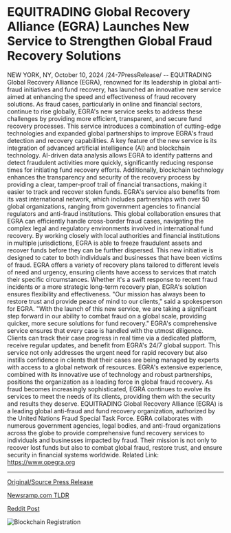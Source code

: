 # EQUITRADING Global Recovery Alliance (EGRA) Launches New Service to Strengthen Global Fraud Recovery Solutions

NEW YORK, NY, October 10, 2024 /24-7PressRelease/ -- EQUITRADING Global Recovery Alliance (EGRA), renowned for its leadership in global anti-fraud initiatives and fund recovery, has launched an innovative new service aimed at enhancing the speed and effectiveness of fraud recovery solutions. As fraud cases, particularly in online and financial sectors, continue to rise globally, EGRA's new service seeks to address these challenges by providing more efficient, transparent, and secure fund recovery processes.  This service introduces a combination of cutting-edge technologies and expanded global partnerships to improve EGRA's fraud detection and recovery capabilities. A key feature of the new service is its integration of advanced artificial intelligence (AI) and blockchain technology. AI-driven data analysis allows EGRA to identify patterns and detect fraudulent activities more quickly, significantly reducing response times for initiating fund recovery efforts. Additionally, blockchain technology enhances the transparency and security of the recovery process by providing a clear, tamper-proof trail of financial transactions, making it easier to track and recover stolen funds.  EGRA's service also benefits from its vast international network, which includes partnerships with over 50 global organizations, ranging from government agencies to financial regulators and anti-fraud institutions. This global collaboration ensures that EGRA can efficiently handle cross-border fraud cases, navigating the complex legal and regulatory environments involved in international fund recovery. By working closely with local authorities and financial institutions in multiple jurisdictions, EGRA is able to freeze fraudulent assets and recover funds before they can be further dispersed.  This new initiative is designed to cater to both individuals and businesses that have been victims of fraud. EGRA offers a variety of recovery plans tailored to different levels of need and urgency, ensuring clients have access to services that match their specific circumstances. Whether it's a swift response to recent fraud incidents or a more strategic long-term recovery plan, EGRA's solution ensures flexibility and effectiveness.  "Our mission has always been to restore trust and provide peace of mind to our clients," said a spokesperson for EGRA. "With the launch of this new service, we are taking a significant step forward in our ability to combat fraud on a global scale, providing quicker, more secure solutions for fund recovery."  EGRA's comprehensive service ensures that every case is handled with the utmost diligence. Clients can track their case progress in real time via a dedicated platform, receive regular updates, and benefit from EGRA's 24/7 global support. This service not only addresses the urgent need for rapid recovery but also instills confidence in clients that their cases are being managed by experts with access to a global network of resources.  EGRA's extensive experience, combined with its innovative use of technology and robust partnerships, positions the organization as a leading force in global fraud recovery. As fraud becomes increasingly sophisticated, EGRA continues to evolve its services to meet the needs of its clients, providing them with the security and results they deserve.  EQUITRADING Global Recovery Alliance (EGRA) is a leading global anti-fraud and fund recovery organization, authorized by the United Nations Fraud Special Task Force. EGRA collaborates with numerous government agencies, legal bodies, and anti-fraud organizations across the globe to provide comprehensive fund recovery services to individuals and businesses impacted by fraud. Their mission is not only to recover lost funds but also to combat global fraud, restore trust, and ensure security in financial systems worldwide.  Related Link: https://www.opegra.org 

---

[Original/Source Press Release](https://www.24-7pressrelease.com/press-release/515100/equitrading-global-recovery-alliance-egra-launches-new-service-to-strengthen-global-fraud-recovery-solutions)
                    

[Newsramp.com TLDR](https://newsramp.com/curated-news/egra-launches-innovative-service-for-global-fraud-recovery/bd2401ec717a0b5d06cd46f217911de0) 

 



[Reddit Post](https://www.reddit.com/r/FinancialNewsramp/comments/1g0d6ya/egra_launches_innovative_service_for_global_fraud/) 



![Blockchain Registration](https://cdn.newsramp.app/24-7PressRelease/qrcode/2410/10/pink6xeU.webp)
